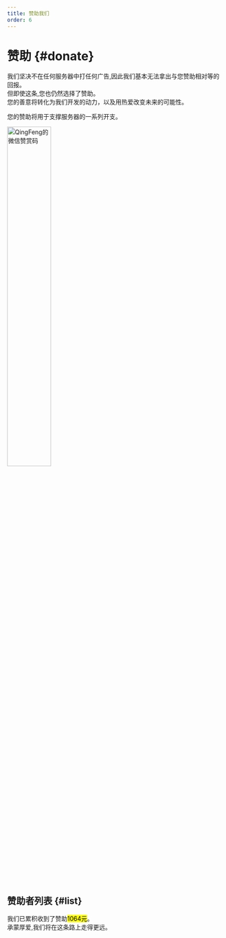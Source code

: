 ```yaml
---
title: 赞助我们
order: 6
---
```

# 赞助 {#donate}

我们坚决不在任何服务器中打任何广告,因此我们基本无法拿出与您赞助相对等的回报。\
但即使这条,您也仍然选择了赞助。\
您的善意将转化为我们开发的动力，以及用热爱改变未来的可能性。

您的赞助将用于支撑服务器的一系列开支。

<img width="45%" src="https://api.xtreme.net.cn/Docs/Server/QingFeng_donate.jpg" alt="QingFeng的微信赞赏码">

## 赞助者列表 {#list}

我们已累积收到了赞助<mark>1064元</mark>。\
承蒙厚爱,我们将在这条路上走得更远。
<!--,其中匿名赞助[^1]有30元(2.8%)。\-->
<script setup>
import { VPTeamMembers } from 'vitepress/theme'

const members = [
  {
    avatar: 'https://api.xtreme.net.cn/Docs/Server/DonateAvatar/Slok.jpg',
    name: 'Slok7565',
    title: '赞助了508元',
    links: [
      { icon: 'bilibili', link: 'https://space.bilibili.com/663878656' },
      { icon: 'github', link: 'https://github.com/Slok7565' }
    ]
  },
  {
    avatar: 'https://api.xtreme.net.cn/Docs/Server/DonateAvatar/001.jpg',
    name: '零音',
    title: '赞助了300元'
  },
  {
    avatar: 'https://api.xtreme.net.cn/Docs/Server/DonateAvatar/Chunfu.jpg',
    name: '不收纯符不改名',
    title: '赞助了96元',
    links: [
      { icon: 'bilibili', link: 'https://space.bilibili.com/360363478' }
    ]
  },
  {
    avatar: 'https://api.xtreme.net.cn/Docs/Server/DonateAvatar/XWhite.jpg',
    name: 'XWhiteG1',
    title: '赞助了48元'
  },
  {
    avatar: 'https://api.xtreme.net.cn/Docs/Server/DonateAvatar/ELinmei.jpg',
    name: 'ELinmei',
    title: '赞助了48元'
  },
  {
    avatar: 'https://api.xtreme.net.cn/Docs/Server/DonateAvatar/KpCam.jpg',
    name: '冬枭',
    title: '赞助了38元'
  },
  {
    avatar: 'https://api.xtreme.net.cn/Docs/Server/DonateAvatar/HXJ.jpg',
    name: '胡星靖',
    title: '赞助了24元'
  },
  {
    avatar: 'https://api.xtreme.net.cn/Docs/Server/DonateAvatar/EternalSugar.jpg',
    name: 'Eternal_Sugar',
    title: '赞助了10元'
  }
]
</script>

<VPTeamMembers size="small" :members></VPTeamMembers>

<!--[^1]: 包括但不限于：赞助时未留下姓名且未能成功推测身份,主动要求匿名的。<br>即使其留下姓名,若我们无法找对应的QQ账号也将算为匿名。-->